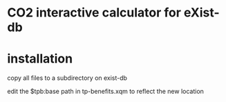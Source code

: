 # CO2 interactive calculator for eXist-db

# installation
 
copy all files to a subdirectory on exist-db

edit the $tpb:base path in tp-benefits.xqm to reflect the new location

